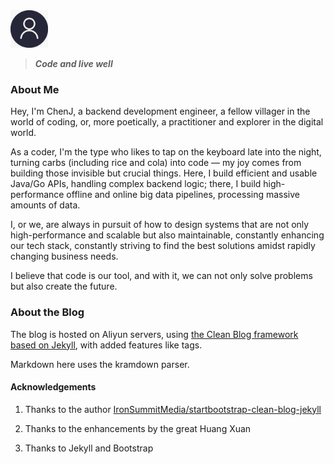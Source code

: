 <img src="https://raw.githubusercontent.com/Chenjiff/Chenjiff.github.io/master/img/default.jpg" width = "60" height = "60" alt="person" />

> ***Code and live well***

### About Me
Hey, I'm ChenJ, a backend development engineer, a fellow villager in the world of coding, or, more poetically, a practitioner and explorer in the digital world.

As a coder, I'm the type who likes to tap on the keyboard late into the night, turning carbs (including rice and cola) into code — my joy comes from building those invisible but crucial things. Here, I build efficient and usable Java/Go APIs, handling complex backend logic; there, I build high-performance offline and online big data pipelines, processing massive amounts of data.

I, or we, are always in pursuit of how to design systems that are not only high-performance and scalable but also maintainable, constantly enhancing our tech stack, constantly striving to find the best solutions amidst rapidly changing business needs.

I believe that code is our tool, and with it, we can not only solve problems but also create the future.

### About the Blog

The blog is hosted on Aliyun servers, using [the Clean Blog framework based on Jekyll](https://docs.github.com/en/pages/setting-up-a-github-pages-site-with-jekyll), with added features like tags.

Markdown here uses the kramdown parser.

#### Acknowledgements
1. Thanks to the author [IronSummitMedia/startbootstrap-clean-blog-jekyll](https://github.com/IronSummitMedia/startbootstrap-clean-blog-jekyll)
2. Thanks to the enhancements by the great Huang Xuan

3. Thanks to Jekyll and Bootstrap
